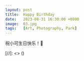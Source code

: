 ```yaml
---
layout: post
title:  Happy Birthday
date:   2023-08-31 16:30:00 +0800
image:  03.jpg
tags:   [Art, Photography, Park]
---
```

祝小可生日快乐！🎂

[//]: <> ([]({{site.baseurl}}/img/04.jpg))
